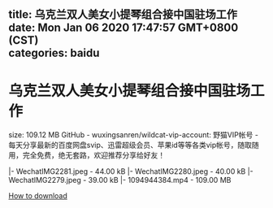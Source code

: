 
title: 乌克兰双人美女小提琴组合接中国驻场工作
date: Mon Jan 06 2020 17:47:57 GMT+0800 (CST)    
categories: baidu
---

# 乌克兰双人美女小提琴组合接中国驻场工作
size: 109.12 MB
 GitHub - wuxingsanren/wildcat-vip-account: 野猫VIP帐号 - 每天分享最新的百度网盘svip、迅雷超级会员、苹果id等等各类vip帐号，随取随用，完全免费，绝无套路，欢迎推荐分享给好友！
 
|- WechatIMG2281.jpeg - 44.00 kB
|- WechatIMG2280.jpeg - 40.00 kB
|- WechatIMG2279.jpeg - 39.00 kB
|- 1094944384.mp4 - 109.00 MB

[How to download](https://bpcam.bemobtrk.com/go/2ceec3aa-1ca2-46d6-b9ff-aaa5c184517c?jno=3902)